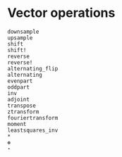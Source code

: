 # Vector operations
```@docs
downsample
upsample
shift
shift!
reverse
reverse!
alternating_flip
alternating
evenpart
oddpart
inv
adjoint
transpose
ztransform
fouriertransform
moment
leastsquares_inv
*
⊛
⋆
```
